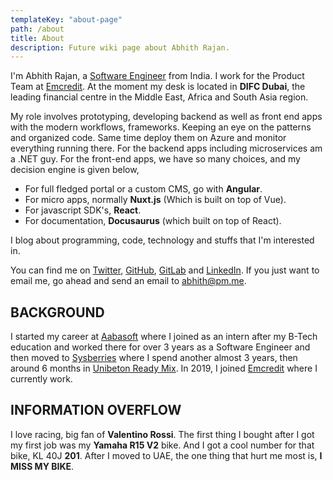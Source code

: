 ```yaml
---
templateKey: "about-page"
path: /about
title: About
description: Future wiki page about Abhith Rajan.
---
```


I'm Abhith Rajan, a [Software Engineer](https://github.com/abhith) from India. I work for the Product Team at [Emcredit](https://www.emcredit.com/). At the moment my desk is located in **DIFC Dubai**, the leading financial centre in the Middle East, Africa and South Asia region.

My role involves prototyping, developing backend as well as front end apps with the modern workflows, frameworks. Keeping an eye on the patterns and organized code. Same time deploy them on Azure and monitor everything running there. For the backend apps including microservices am a .NET guy. For the front-end apps, we have so many choices, and my decision engine is given below,

- For full fledged portal or a custom CMS, go with **Angular**.
- For micro apps, normally **Nuxt.js** (Which is built on top of Vue).
- For javascript SDK's, **React**.
- For documentation, **Docusaurus** (which built on top of React).

I blog about programming, code, technology and stuffs that I'm interested in.

You can find me on [Twitter](https://twitter.com/abhithrajan), [GitHub](https://github.com/Abhith), [GitLab](https://gitlab.com/abhith) and [LinkedIn](https://www.linkedin.com/in/abhith/). If you just want to email me, go ahead and send an email to [abhith@pm.me](mailto:abhith@pm.me).

## BACKGROUND

I started my career at [Aabasoft](http://aabasoft.com) where I joined as an intern after my B-Tech education and worked there for over 3 years as a Software Engineer and then moved to [Sysberries](http://sysberries.com) where I spend another almost 3 years, then around 6 months in [Unibeton Ready Mix](http://www.unibetonrm.com/en-gl/home). In 2019, I joined [Emcredit](https://www.emcredit.com/) where I currently work.

## INFORMATION OVERFLOW

I love racing, big fan of **Valentino Rossi**. The first thing I bought after I got my first job was my **Yamaha R15 V2** bike. And I got a cool number for that bike, KL 40J **201**. After I moved to UAE, the one thing that hurt me most is, **I MISS MY BIKE**.
